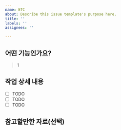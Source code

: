 ```yaml
---
name: ETC
about: Describe this issue template's purpose here.
title: ''
labels: ''
assignees: ''

---
```


## 어떤 기능인가요?

> 1

## 작업 상세 내용

- [ ] TODO
- [ ] TODO
- [ ] TODO

## 참고할만한 자료(선택)
